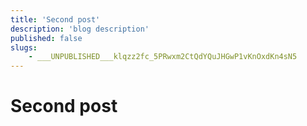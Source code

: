 ```yaml
---
title: 'Second post'
description: 'blog description'
published: false
slugs:
    - ___UNPUBLISHED___klqzz2fc_5PRwxm2CtQdYQuJHGwP1vKnOxdKn4sN5
---
```


# Second post
